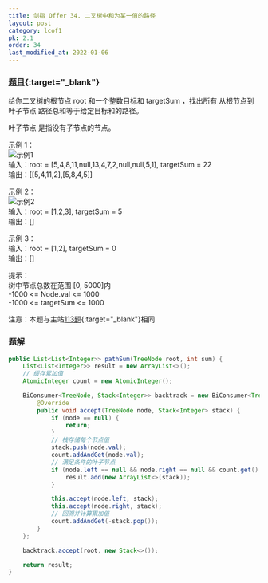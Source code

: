 ```yaml
---
title: 剑指 Offer 34. 二叉树中和为某一值的路径
layout: post
category: lcof1
pk: 2.1
order: 34
last_modified_at: 2022-01-06
---
```


### [题目](https://leetcode-cn.com/problems/er-cha-shu-zhong-he-wei-mou-yi-zhi-de-lu-jing-lcof/){:target="_blank"}

给你二叉树的根节点 root 和一个整数目标和 targetSum ，找出所有 从根节点到叶子节点 路径总和等于给定目标和的路径。

叶子节点 是指没有子节点的节点。



示例 1：  
![示例1](https://assets.leetcode.com/uploads/2021/01/18/pathsumii1.jpg)  
输入：root = [5,4,8,11,null,13,4,7,2,null,null,5,1], targetSum = 22  
输出：[[5,4,11,2],[5,8,4,5]]

示例 2：  
![示例2](https://assets.leetcode.com/uploads/2021/01/18/pathsum2.jpg)  
输入：root = [1,2,3], targetSum = 5  
输出：[]

示例 3：  
输入：root = [1,2], targetSum = 0  
输出：[]


提示：  
树中节点总数在范围 [0, 5000]内  
-1000 <= Node.val <= 1000  
-1000 <= targetSum <= 1000 

注意：本题与主站[113题](https://leetcode-cn.com/problems/path-sum-ii/){:target="_blank"}相同

### 题解

```java
public List<List<Integer>> pathSum(TreeNode root, int sum) {
    List<List<Integer>> result = new ArrayList<>();
    // 缓存累加值
    AtomicInteger count = new AtomicInteger();

    BiConsumer<TreeNode, Stack<Integer>> backtrack = new BiConsumer<TreeNode, Stack<Integer>>() {
        @Override
        public void accept(TreeNode node, Stack<Integer> stack) {
            if (node == null) {
                return;
            }
            // 栈存储每个节点值
            stack.push(node.val);
            count.addAndGet(node.val);
            // 满足条件的叶子节点
            if (node.left == null && node.right == null && count.get() == sum) {
                result.add(new ArrayList<>(stack));
            }

            this.accept(node.left, stack);
            this.accept(node.right, stack);
            // 回溯并计算累加值
            count.addAndGet(-stack.pop());
        }
    };

    backtrack.accept(root, new Stack<>());

    return result;
}
```